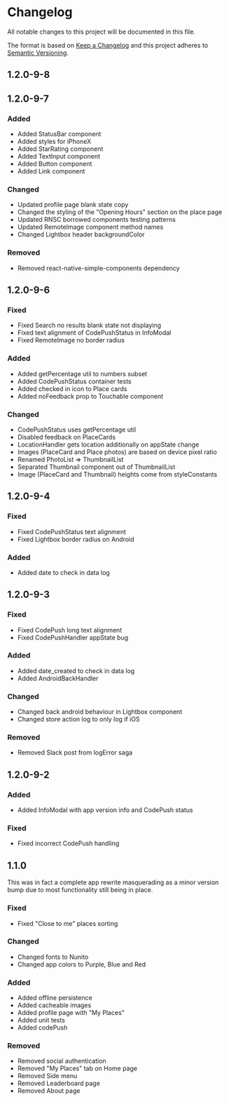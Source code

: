 # Changelog

All notable changes to this project will be documented in this file.

The format is based on [Keep a Changelog](http://keepachangelog.com/en/1.0.0/)
and this project adheres to [Semantic Versioning](http://semver.org/spec/v2.0.0.html).

## 1.2.0-9-8

## 1.2.0-9-7

### Added

- Added StatusBar component
- Added styles for iPhoneX
- Added StarRating component
- Added TextInput component
- Added Button component
- Added Link component

### Changed

- Updated profile page blank state copy
- Changed the styling of the "Opening Hours" section on the place page
- Updated RNSC borrowed components testing patterns
- Updated RemoteImage component method names
- Changed Lightbox header backgroundColor

### Removed

- Removed react-native-simple-components dependency

## 1.2.0-9-6

### Fixed

- Fixed Search no results blank state not displaying
- Fixed text alignment of CodePushStatus in InfoModal
- Fixed RemoteImage no border radius

### Added

- Added getPercentage util to numbers subset
- Added CodePushStatus container tests
- Added checked in icon to Place cards
- Added noFeedback prop to Touchable component

### Changed

- CodePushStatus uses getPercentage util
- Disabled feedback on PlaceCards
- LocationHandler gets location additionally on appState change
- Images (PlaceCard and Place photos) are based on device pixel ratio
- Renamed PhotoList => ThumbnailList
- Separated Thumbnail component out of ThumbnailList
- Image (PlaceCard and Thumbnail) heights come from styleConstants

## 1.2.0-9-4

### Fixed

- Fixed CodePushStatus text alignment
- Fixed Lightbox border radius on Android

### Added

- Added date to check in data log

## 1.2.0-9-3

### Fixed

- Fixed CodePush long text alignment
- Fixed CodePushHandler appState bug

### Added

- Added date_created to check in data log
- Added AndroidBackHandler

### Changed

- Changed back android behaviour in Lightbox component
- Changed store action log to only log if iOS

### Removed

- Removed Slack post from logError saga

## 1.2.0-9-2

### Added

- Added InfoModal with app version info and CodePush status

### Fixed

- Fixed incorrect CodePush handling

## 1.1.0

This was in fact a complete app rewrite masquerading as a minor version bump due to most functionality still being in place.

### Fixed

- Fixed "Close to me" places sorting

### Changed

- Changed fonts to Nunito
- Changed app colors to Purple, Blue and Red

### Added

- Added offline persistence
- Added cacheable images
- Added profile page with "My Places"
- Added unit tests
- Added codePush

### Removed

- Removed social authentication
- Removed "My Places" tab on Home page
- Removed Side menu
- Removed Leaderboard page
- Removed About page
